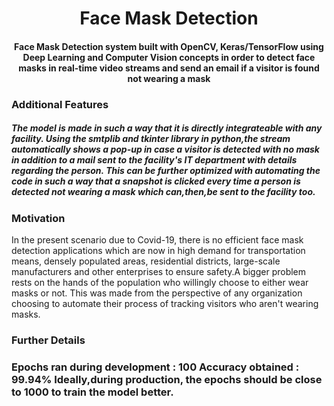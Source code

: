 <h1 align="center">Face Mask Detection</h1>


<div align= "center">
  <h4>Face Mask Detection system built with OpenCV, Keras/TensorFlow using Deep Learning and Computer Vision concepts in order to detect face masks in real-time video streams and send an email if a visitor is found not wearing a mask</h4>
</div>

<div>
<h3> Additional Features </h3>
<h5>
The model is made in such a way that it is directly integrateable with any facility. Using the smtplib and tkinter library in python,the stream automatically shows a pop-up in case a visitor is detected with no mask in addition to a mail sent to the facility's IT department with details regarding the person.
This can be further optimized with automating the code in such a way that a snapshot is clicked every time a person is detected not wearing a mask which can,then,be sent to the facility too.
</h5>
</div>


<h3>Motivation</h3>
<p>In the present scenario due to Covid-19, there is no efficient face mask detection applications which are now in high demand for transportation means, 
densely populated areas, residential districts, large-scale manufacturers and other enterprises to ensure safety.A bigger problem rests on the hands of the population who willingly choose to either wear masks or not. 
This was made from the perspective of any organization choosing to automate their process of tracking visitors who aren't wearing masks.


<h3>Further Details <h3>
<p> Epochs ran during development : 100 
Accuracy obtained : 99.94%
Ideally,during production, the epochs should be close to 1000 to train the model better.<p>





